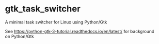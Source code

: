 # gtk_task_switcher
A minimal task switcher for Linux using Python/Gtk

See https://python-gtk-3-tutorial.readthedocs.io/en/latest/ for background on Python/Gtk
